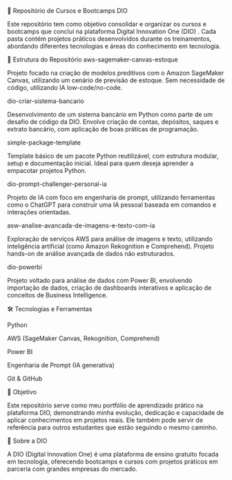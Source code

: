 🧠 Repositório de Cursos e Bootcamps DIO

Este repositório tem como objetivo consolidar e organizar os cursos e bootcamps que concluí na plataforma Digital Innovation One (DIO)
. Cada pasta contém projetos práticos desenvolvidos durante os treinamentos, abordando diferentes tecnologias e áreas do conhecimento em tecnologia.

📁 Estrutura do Repositório
aws-sagemaker-canvas-estoque

Projeto focado na criação de modelos preditivos com o Amazon SageMaker Canvas, utilizando um cenário de previsão de estoque. Sem necessidade de código, utilizando IA low-code/no-code.

dio-criar-sistema-bancario

Desenvolvimento de um sistema bancário em Python como parte de um desafio de código da DIO. Envolve criação de contas, depósitos, saques e extrato bancário, com aplicação de boas práticas de programação.

simple-package-template

Template básico de um pacote Python reutilizável, com estrutura modular, setup e documentação inicial. Ideal para quem deseja aprender a empacotar projetos Python.

dio-prompt-challenger-personal-ia

Projeto de IA com foco em engenharia de prompt, utilizando ferramentas como o ChatGPT para construir uma IA pessoal baseada em comandos e interações orientadas.

asw-analise-avancada-de-imagens-e-texto-com-ia

Exploração de serviços AWS para análise de imagens e texto, utilizando inteligência artificial (como Amazon Rekognition e Comprehend). Projeto hands-on de análise avançada de dados não estruturados.

dio-powerbi

Projeto voltado para análise de dados com Power BI, envolvendo importação de dados, criação de dashboards interativos e aplicação de conceitos de Business Intelligence.

🛠 Tecnologias e Ferramentas

Python

AWS (SageMaker Canvas, Rekognition, Comprehend)

Power BI

Engenharia de Prompt (IA generativa)

Git & GitHub

🚀 Objetivo

Este repositório serve como meu portfólio de aprendizado prático na plataforma DIO, demonstrando minha evolução, dedicação e capacidade de aplicar conhecimentos em projetos reais. Ele também pode servir de referência para outros estudantes que estão seguindo o mesmo caminho.

📌 Sobre a DIO

A DIO (Digital Innovation One)
 é uma plataforma de ensino gratuito focada em tecnologia, oferecendo bootcamps e cursos com projetos práticos em parceria com grandes empresas do mercado.
